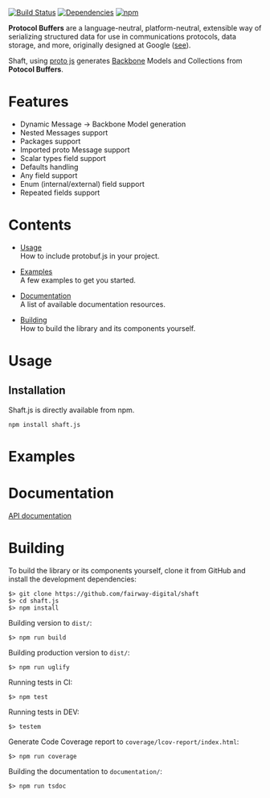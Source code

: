 [![Build Status](https://travis-ci.org/fairway-digital/shaft.svg?branch=master)](https://travis-ci.org/fairway-digital/shaft)
[![Dependencies](https://david-dm.org/fairway-digital/shaft.svg)](https://david-dm.org/fairway-digital/shaft)
[![npm](https://img.shields.io/npm/v/shaft.js.svg)](https://www.npmjs.com/package/shaft.js)


**Protocol Buffers** are a language-neutral, platform-neutral, extensible way of serializing structured data for use in communications protocols, data storage, and more, originally designed at Google ([see](https://developers.google.com/protocol-buffers/)).

Shaft, using [proto js](http://dcode.io/protobuf.js/) generates [Backbone](http://backbonejs.org/) Models and Collections from **Potocol Buffers**.

# Features

* Dynamic Message -> Backbone Model generation
* Nested Messages support
* Packages support
* Imported proto Message support
* Scalar types field support
* Defaults handling
* Any field support
* Enum (internal/external) field support
* Repeated fields support

# Contents

* [Usage](#usage)<br />
  How to include protobuf.js in your project.

* [Examples](#examples)<br />
  A few examples to get you started.

* [Documentation](#documentation)<br />
  A list of available documentation resources.

* [Building](#building)<br />
  How to build the library and its components yourself.

# Usage

## Installation

Shaft.js is directly available from npm.
```
npm install shaft.js
```

# Examples

# Documentation

[API documentation](http://fairway.digital/dev/shaft/doc/1.2.0/)

# Building

To build the library or its components yourself, clone it from GitHub and install the development dependencies:

```
$> git clone https://github.com/fairway-digital/shaft
$> cd shaft.js
$> npm install
```


Building version to `dist/`:

```
$> npm run build
```

Building production version to `dist/`:

```
$> npm run uglify
```

Running tests in CI:

```
$> npm test
```

Running tests in DEV:

```
$> testem
```

Generate Code Coverage report to `coverage/lcov-report/index.html`:

```
$> npm run coverage
```

Building the documentation to `documentation/`:

```
$> npm run tsdoc
```
